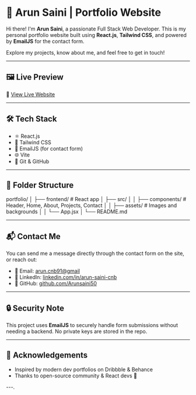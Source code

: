 # 💼 Arun Saini | Portfolio Website

Hi there! I'm **Arun Saini**, a passionate Full Stack Web Developer. This is my personal portfolio website built using **React.js**, **Tailwind CSS**, and powered by **EmailJS** for the contact form.

Explore my projects, know about me, and feel free to get in touch!

---

## 🖼️ Live Preview

🚀 [View Live Website]()

---

## 🛠️ Tech Stack

- ⚛️ React.js
- 💨 Tailwind CSS
- 📧 EmailJS (for contact form)
- 🌐 Vite
- 🔁 Git & GitHub

---

## 📁 Folder Structure
portfolio/
│
├── frontend/            # React app
│   ├── src/
│   │   ├── components/  # Header, Home, About, Projects, Contact
│   │   ├── assets/      # Images and backgrounds
│   │   └── App.jsx
│
└── README.md

---

## 📬 Contact Me

You can send me a message directly through the contact form on the site, or reach out:

- 📧 Email: [arun.cnb91@gmail](mailto:arun.cnb91@gmail.com)
- 💼 LinkedIn: [linkedin.com/in/arun-saini-cnb](https://www.linkedin.com/in/arun-saini-cnb/)
- 🐙 GitHub: [github.com/Arunsaini50](https://github.com/Arunsaini50)

---

## 🔒 Security Note

This project uses **EmailJS** to securely handle form submissions without needing a backend. No private keys are stored in the repo.

---

## 🙏 Acknowledgements

- Inspired by modern dev portfolios on Dribbble & Behance
- Thanks to open-source community & React devs 🚀

---.



